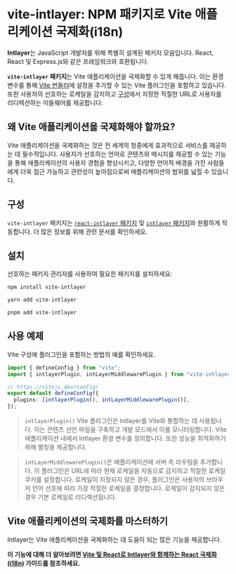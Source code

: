 # vite-intlayer: NPM 패키지로 Vite 애플리케이션 국제화(i18n)

**Intlayer**는 JavaScript 개발자를 위해 특별히 설계된 패키지 모음입니다. React, React 및 Express.js와 같은 프레임워크와 호환됩니다.

**`vite-intlayer` 패키지**는 Vite 애플리케이션을 국제화할 수 있게 해줍니다. 이는 환경 변수를 통해 [Vite 번들러](https://vitejs.dev/guide/why.html#why-bundle-for-production)에 설정을 추가할 수 있는 Vite 플러그인을 포함하고 있습니다. 또한 사용자의 선호하는 로케일을 감지하고 [구성](https://github.com/aymericzip/intlayer/blob/main/docs/ko/configuration.md)에서 지정한 적절한 URL로 사용자를 리디렉션하는 미들웨어를 제공합니다.

## 왜 Vite 애플리케이션을 국제화해야 할까요?

Vite 애플리케이션을 국제화하는 것은 전 세계의 청중에게 효과적으로 서비스를 제공하는 데 필수적입니다. 사용자가 선호하는 언어로 콘텐츠와 메시지를 제공할 수 있는 기능을 통해 애플리케이션의 사용자 경험을 향상시키고, 다양한 언어적 배경을 가진 사람들에게 더욱 접근 가능하고 관련성이 높아짐으로써 애플리케이션의 범위를 넓힐 수 있습니다.

## 구성

`vite-intlayer` 패키지는 [`react-intlayer` 패키지](https://github.com/aymericzip/intlayer/blob/main/docs/ko/packages/react-intlayer/index.md) 및 [`intlayer` 패키지](https://github.com/aymericzip/intlayer/blob/main/docs/ko/packages/intlayer/index.md)와 원활하게 작동합니다. 더 많은 정보를 위해 관련 문서를 확인하세요.

## 설치

선호하는 패키지 관리자를 사용하여 필요한 패키지를 설치하세요:

```bash packageManager="npm"
npm install vite-intlayer
```

```bash packageManager="yarn"
yarn add vite-intlayer
```

```bash packageManager="pnpm"
pnpm add vite-intlayer
```

## 사용 예제

Vite 구성에 플러그인을 포함하는 방법의 예를 확인하세요.

```typescript fileName="vite.config.ts"
import { defineConfig } from "vite";
import { intlayerPlugin, intLayerMiddlewarePlugin } from "vite-intlayer";

// https://vitejs.dev/config/
export default defineConfig({
  plugins: [intlayerPlugin(), intLayerMiddlewarePlugin()],
});
```

> `intlayerPlugin()` Vite 플러그인은 Intlayer를 Vite와 통합하는 데 사용됩니다. 이는 콘텐츠 선언 파일을 구축하고 개발 모드에서 이를 모니터링합니다. Vite 애플리케이션 내에서 Intlayer 환경 변수를 정의합니다. 또한 성능을 최적화하기 위해 별칭을 제공합니다.

> `intLayerMiddlewarePlugin()`은 애플리케이션에 서버 측 라우팅을 추가합니다. 이 플러그인은 URL에 따라 현재 로케일을 자동으로 감지하고 적절한 로케일 쿠키를 설정합니다. 로케일이 지정되지 않은 경우, 플러그인은 사용자의 브라우저 언어 선호에 따라 가장 적절한 로케일을 결정합니다. 로케일이 감지되지 않은 경우 기본 로케일로 리디렉션됩니다.

## Vite 애플리케이션의 국제화를 마스터하기

Intlayer는 Vite 애플리케이션을 국제화하는 데 도움이 되는 많은 기능을 제공합니다.

**이 기능에 대해 더 알아보려면 [Vite 및 React로 Intlayer와 함께하는 React 국제화(i18n)](https://github.com/aymericzip/intlayer/blob/main/docs/ko/intlayer_with_vite+react.md) 가이드를 참조하세요.**
